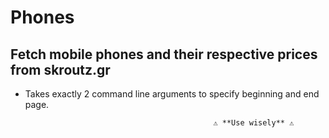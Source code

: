 # Phones

## Fetch mobile phones and their respective prices from skroutz.gr
- Takes exactly 2 command line arguments to specify beginning and end page.





                                                ⚠️ **Use wisely** ⚠️
